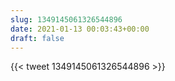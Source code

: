 ```yaml
---
slug: 1349145061326544896
date: 2021-01-13 00:03:43+00:00
draft: false
---
```


{{< tweet 1349145061326544896 >}}
